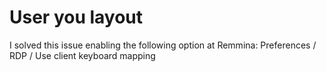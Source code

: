 

# User you layout

I solved this issue enabling the following option at Remmina: Preferences / RDP / Use client keyboard mapping
